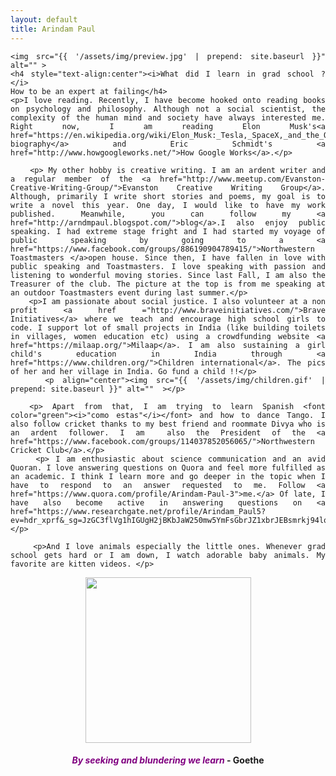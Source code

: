 ```yaml
---
layout: default
title: Arindam Paul
---
```


<div class="home" align="justify">
	<!-- <h1 class="pageTitle">About Me</h1> -->

	<img src="{{ '/assets/img/preview.jpg' | prepend: site.baseurl }}" alt="" >
	<h4 style="text-align:center"><i>What did I learn in grad school ? </i>  
	How to be an expert at failing</h4>
	<p>I love reading. Recently, I have become hooked onto reading books on psychology and philosophy. Although not a social scientist, the complexity of the human mind and society have always interested me. Right now, I am reading Elon Musk's<a href="https://en.wikipedia.org/wiki/Elon_Musk:_Tesla,_SpaceX,_and_the_Quest_for_a_Fantastic_Future"> biography</a> and Eric Schmidt's <a href="http://www.howgoogleworks.net/">How Google Works</a>.</p>

		<p> My other hobby is creative writing. I am an ardent writer and a regular member of the <a href="http://www.meetup.com/Evanston-Creative-Writing-Group/">Evanston Creative Writing Group</a>. Although, primarily I write short stories and poems, my goal is to write a novel this year. One day, I would like to have my work published. Meanwhile, you can follow my <a href="http://arndmpaul.blogspot.com/">blog</a>.I also enjoy public speaking. I had extreme stage fright and I had started my voyage of public speaking by going to a <a href="https://www.facebook.com/groups/886190904789415/">Northwestern Toastmasters </a>open house. Since then, I have fallen in love with public speaking and Toastmasters. I love speaking with passion and listening to wonderful moving stories. Since last Fall, I am also the Treasurer of the club. The picture at the top is from me speaking at an outdoor Toastmasters event during last summer.</p>
		<p>I am passionate about social justice. I also volunteer at a non profit <a href ="http://www.braveinitiatives.com/">Brave Initiatives</a> where we teach and encourage high school girls to code. I support lot of small projects in India (like building toilets in villages, women education etc) using a crowdfunding website <a href="https://milaap.org/">Milaap</a>. I am also sustaining a girl child's education in India through <a href="https://www.children.org/">Children international</a>. The pics of her and her village in India. Go fund a child !!</p>
		<p align="center"><img src="{{ '/assets/img/children.gif' | prepend: site.baseurl }}" alt=""  ></p>
	
	  <p> Apart from that, I am trying to learn Spanish <font color="green"><i>"como estas"</i></font> and how to dance Tango. I also follow cricket thanks to my best friend and roommate Divya who is an ardent follower. I am  also the President of the <a href="https://www.facebook.com/groups/114037852056065/">Northwestern Cricket Club</a>.</p>
		<p> I am enthusiastic about science communication and an avid Quoran. I love answering questions on Quora and feel more fulfilled as an academic. I think I learn more and go deeper in the topic when I have to respond to an answer requested to me. Follow <a href="https://www.quora.com/profile/Arindam-Paul-3">me.</a> Of late, I have also become active in answering questions on <a href="https://www.researchgate.net/profile/Arindam_Paul5?ev=hdr_xprf&_sg=JzGC3flVg1hIGUgH2jBKbJaW250mw5YmFsGbrJZ1xbrJEBsmrkj94lqNa0IVtRbq">ResearchGate</a>.</p>

		<p>And I love animals especially the little ones. Whenever grad school gets hard or I am down, I watch adorable baby animals. My favorite are kitten videos. </p>
<p align ="center"><img src="{{ '/assets/img/kitten.gif' | prepend: site.baseurl }}" alt="" height="265" ></p>

</div>
<h4 style="text-align:center"><font color="purple" ><i>By seeking and blundering we learn  </i></font>- Goethe</h4>
